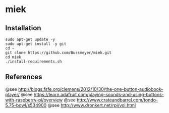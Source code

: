 # miek
## Installation
    sudo apt-get update -y
    sudo apt-get install -y git
    cd ~
    git clone https://github.com/Bussmeyer/miek.git
    cd miek
    ./install-requirements.sh

## References
@see http://blogs.fsfe.org/clemens/2012/10/30/the-one-button-audiobook-player/
@see https://learn.adafruit.com/playing-sounds-and-using-buttons-with-raspberry-pi/overview
@see http://www.crateandbarrel.com/tondo-5.75-bowl/s534900
@see http://www.dronkert.net/rpi/vol.html

